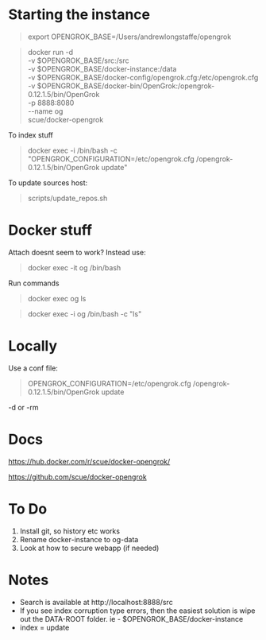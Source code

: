 Starting the instance
=====================

> export OPENGROK_BASE=/Users/andrewlongstaffe/opengrok

> docker run -d \
    -v $OPENGROK_BASE/src:/src \
    -v $OPENGROK_BASE/docker-instance:/data \
    -v $OPENGROK_BASE/docker-config/opengrok.cfg:/etc/opengrok.cfg \
    -v $OPENGROK_BASE/docker-bin/OpenGrok:/opengrok-0.12.1.5/bin/OpenGrok \
    -p 8888:8080 \
    --name og \
    scue/docker-opengrok

To index stuff
> docker exec -i /bin/bash -c "OPENGROK_CONFIGURATION=/etc/opengrok.cfg /opengrok-0.12.1.5/bin/OpenGrok update"

To update sources
host:
> scripts/update_repos.sh

Docker stuff
============

Attach doesnt seem to work? Instead use:
> docker exec -it og /bin/bash

Run commands
> docker exec og ls

> docker exec -i og /bin/bash -c "ls"

Locally
=======

Use a conf file:
> OPENGROK_CONFIGURATION=/etc/opengrok.cfg /opengrok-0.12.1.5/bin/OpenGrok update

-d or -rm

Docs 
====

https://hub.docker.com/r/scue/docker-opengrok/

https://github.com/scue/docker-opengrok

To Do
=====

1) Install git, so history etc works
2) Rename docker-instance to og-data
3) Look at how to secure webapp (if needed)

Notes
========

* Search is available at http://localhost:8888/src
* If you see index corruption type errors, then the easiest solution is wipe out the DATA-ROOT folder. ie - $OPENGROK_BASE/docker-instance
* index = update